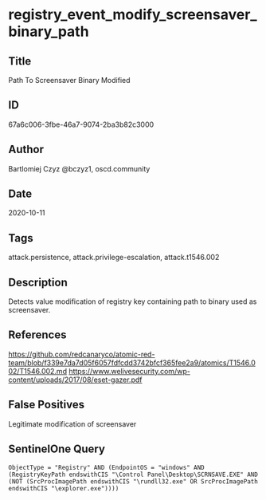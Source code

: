# registry_event_modify_screensaver_binary_path

## Title
Path To Screensaver Binary Modified

## ID
67a6c006-3fbe-46a7-9074-2ba3b82c3000

## Author
Bartlomiej Czyz @bczyz1, oscd.community

## Date
2020-10-11

## Tags
attack.persistence, attack.privilege-escalation, attack.t1546.002

## Description
Detects value modification of registry key containing path to binary used as screensaver.

## References
https://github.com/redcanaryco/atomic-red-team/blob/f339e7da7d05f6057fdfcdd3742bfcf365fee2a9/atomics/T1546.002/T1546.002.md
https://www.welivesecurity.com/wp-content/uploads/2017/08/eset-gazer.pdf

## False Positives
Legitimate modification of screensaver

## SentinelOne Query
```
ObjectType = "Registry" AND (EndpointOS = "windows" AND (RegistryKeyPath endswithCIS "\Control Panel\Desktop\SCRNSAVE.EXE" AND (NOT (SrcProcImagePath endswithCIS "\rundll32.exe" OR SrcProcImagePath endswithCIS "\explorer.exe"))))

```